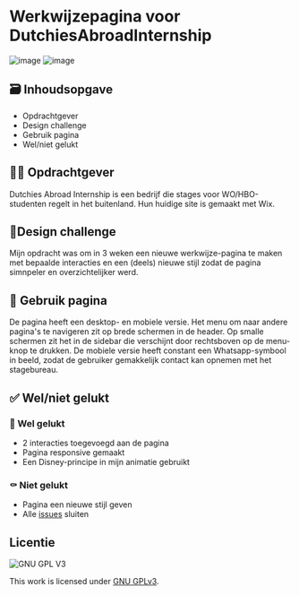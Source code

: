 # Werkwijzepagina voor DutchiesAbroadInternship 
![image](https://user-images.githubusercontent.com/112855849/214816102-0e9c6485-9a86-44e6-8f1b-84679f8a57cb.png)
![image](https://user-images.githubusercontent.com/112855849/214816245-9d24ae55-e59d-4a37-b8e9-c1e2abaf0cc6.png)
## 🗃️ Inhoudsopgave
- Opdrachtgever
- Design challenge
- Gebruik pagina
- Wel/niet gelukt

## 🧑‍💻 Opdrachtgever
Dutchies Abroad Internship is een bedrijf die stages voor WO/HBO-studenten regelt in het buitenland. Hun huidige site is gemaakt met Wix.
## 📝Design challenge
Mijn opdracht was om in 3 weken een nieuwe werkwijze-pagina te maken met bepaalde interacties en een (deels) nieuwe stijl zodat de pagina simnpeler en overzichtelijker werd.
## 📱 Gebruik pagina
De pagina heeft een desktop- en mobiele versie. Het menu om naar andere pagina's te navigeren zit op brede schermen in de header. Op smalle schermen zit het in de sidebar die verschijnt door rechtsboven op de menu-knop te drukken. De mobiele versie heeft constant een Whatsapp-symbool in beeld, zodat de gebruiker gemakkelijk contact kan opnemen met het stagebureau.
## ✅ Wel/niet gelukt
### 🎉 Wel gelukt
- 2 interacties toegevoegd aan de pagina
- Pagina responsive gemaakt
- Een Disney-principe in mijn animatie gebruikt
### ⚰️ Niet gelukt
- Pagina een nieuwe stijl geven
- Alle [issues](https://github.com/IvarSchuyt/DAI-Werkwijzepagina/issues) sluiten
## Licentie
![GNU GPL V3](https://www.gnu.org/graphics/gplv3-127x51.png)

This work is licensed under [GNU GPLv3](./LICENSE).

